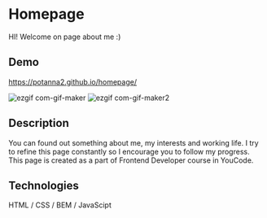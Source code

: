 # Homepage
HI! Welcome on page about me :)  

## Demo

https://potanna2.github.io/homepage/

![ezgif com-gif-maker](https://user-images.githubusercontent.com/108223754/181340147-d981f208-8b13-44ff-b527-1a6a09900941.gif)
![ezgif com-gif-maker2](https://user-images.githubusercontent.com/108223754/181340179-de24b870-de30-4e4b-9a4a-b752b7bd8111.gif)

## Description

You can found out something about me, my interests and working life. I try to refine this page constantly so I encourage you to follow my progress.
This page is created as a part of Frontend Developer course in YouCode.

## Technologies
HTML / CSS / BEM / JavaScipt

